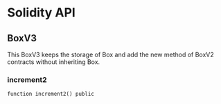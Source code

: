 # Solidity API

## BoxV3

This BoxV3 keeps the storage of Box and add the new method of BoxV2 contracts
without inheriting Box.

### increment2

```solidity
function increment2() public
```

